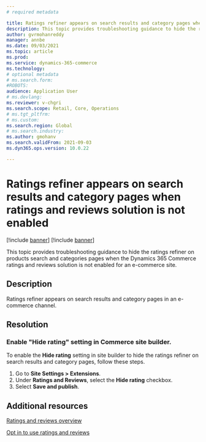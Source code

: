 ```yaml
---
# required metadata

title: Ratings refiner appears on search results and category pages when ratings and reviews solution is not enabled 
description: This topic provides troubleshooting guidance to hide the ratings refiner on products search and categories pages when the Dynamics 365 Commerce ratings and reviews solution is not enabled for an e-commerce site.
author: gvrmohanreddy
manager: annbe
ms.date: 09/03/2021
ms.topic: article
ms.prod: 
ms.service: dynamics-365-commerce
ms.technology: 
# optional metadata
# ms.search.form:  
#ROBOTS: 
audience: Application User
# ms.devlang: 
ms.reviewer: v-chgri
ms.search.scope: Retail, Core, Operations
# ms.tgt_pltfrm: 
# ms.custom: 
ms.search.region: Global
# ms.search.industry: 
ms.author: gmohanv
ms.search.validFrom: 2021-09-03
ms.dyn365.ops.version: 10.0.22

---
```


# Ratings refiner appears on search results and category pages when ratings and reviews solution is not enabled 

[!include [banner](../includes/banner.md)]
[!include [banner](../includes/preview-banner.md)]

This topic provides troubleshooting guidance to hide the ratings refiner on products search and categories pages when the Dynamics 365 Commerce ratings and reviews solution is not enabled for an e-commerce site.

## Description

Ratings refiner appears on search results and category pages in an e-commerce channel. 

## Resolution

### Enable "Hide rating" setting in Commerce site builder. 

To enable the **Hide rating** setting in site builder to hide the ratings refiner on search results and category pages, follow these steps.

1. Go to **Site Settings \> Extensions**.
1. Under **Ratings and Reviews**, select the **Hide rating** checkbox.
1. Select **Save and publish**. 

## Additional resources

[Ratings and reviews overview](../ratings-reviews-overview.md)

[Opt in to use ratings and reviews](../opt-in-ratings-reviews.md)
